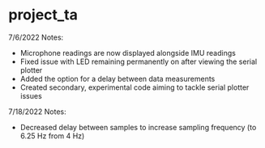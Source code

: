 # project_ta

7/6/2022 Notes:
- Microphone readings are now displayed alongside IMU readings
- Fixed issue with LED remaining permanently on after viewing the serial plotter
- Added the option for a delay between data measurements
- Created secondary, experimental code aiming to tackle serial plotter issues

7/18/2022 Notes:
- Decreased delay between samples to increase sampling frequency (to 6.25 Hz from 4 Hz)
